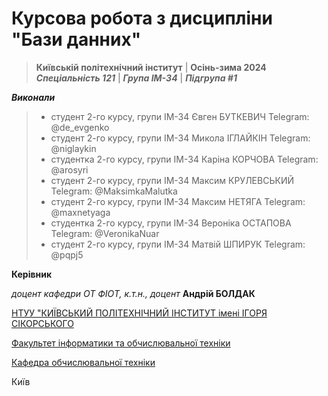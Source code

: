 # Курсова робота з дисципліни "Бази данних" 

> **Київській політехнічний інститут**  | **Осінь-зима 2024**  
> ***Спеціальність 121*** | ***Група ІМ-34*** | ***Підгрупа #1***

***Виконали***
> - студент 2-го курсу, групи ІМ-34 Євген БУТКЕВИЧ
Telegram: @de_evgenko
> - студент 2-го курсу, групи ІМ-34 Микола ІГЛАЙКІН
Telegram: @niglaykin
> - студентка 2-го курсу, групи ІМ-34 Карiна КОРЧОВА
Telegram: @arosyri
> - студент 2-го курсу, групи ІМ-34 Максим КРУЛЕВСЬКИЙ
Telegram: @MaksimkaMalutka
> - студент 2-го курсу, групи ІМ-34 Максим НЕТЯГА
Telegram: @maxnetyaga
> - студентка 2-го курсу, групи ІМ-34 Вероніка ОСТАПОВА
Telegram: @VeronikaNuar
> - студент 2-го курсу, групи ІМ-34 Матвій ШПИРУК
Telegram: @pqpj5

**Керівник**

*доцент кафедри ОТ ФІОТ, к.т.н., доцент*<span padding-right:5em></span> **Андрій БОЛДАК** 

[НТУУ "КИЇВСЬКИЙ ПОЛІТЕХНІЧНИЙ ІНСТИТУТ імені ІГОРЯ СІКОРСЬКОГО](https://kpi.ua/)

[Факультет інформатики та обчислювальної техніки](https://fiot.kpi.ua/)

[Кафедра обчислювальної техніки](https://comsys.kpi.ua/)

Київ

